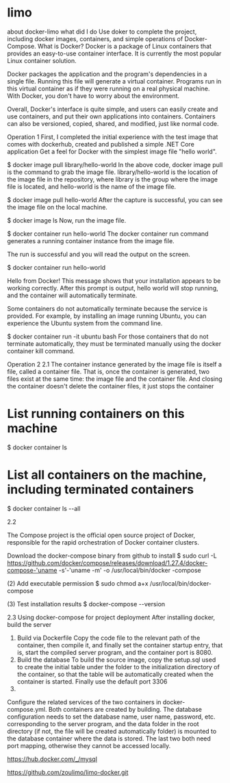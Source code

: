 # limo

 about docker-limo
what did I do
Use doker to complete the project, including docker images, containers, and simple operations of Docker-Compose. 
What is Docker?
Docker is a package of Linux containers that provides an easy-to-use container interface. It is currently the most popular Linux container solution.

Docker packages the application and the program's dependencies in a single file. Running this file will generate a virtual container. Programs run in this virtual container as if they were running on a real physical machine. With Docker, you don't have to worry about the environment.

Overall, Docker's interface is quite simple, and users can easily create and use containers, and put their own applications into containers. Containers can also be versioned, copied, shared, and modified, just like normal code.

Operation 1
First, I completed the initial experience with the test image that comes with dockerhub, created and published a simple .NET Core application
Get a feel for Docker with the simplest image file "hello world".

$ docker image pull library/hello-world
In the above code, docker image pull is the command to grab the image file. library/hello-world is the location of the image file in the repository, where library is the group where the image file is located, and hello-world is the name of the image file.



$ docker image pull hello-world
After the capture is successful, you can see the image file on the local machine.


$ docker image ls
Now, run the image file.


$ docker container run hello-world
The docker container run command generates a running container instance from the image file.

The run is successful and you will read the output on the screen.


$ docker container run hello-world

Hello from Docker!
This message shows that your installation appears to be working correctly.
After this prompt is output, hello world will stop running, and the container will automatically terminate.

Some containers do not automatically terminate because the service is provided. For example, by installing an image running Ubuntu, you can experience the Ubuntu system from the command line.

$ docker container run -it ubuntu bash
For those containers that do not terminate automatically, they must be terminated manually using the docker container kill command.

Operation 2
2.1
The container instance generated by the image file is itself a file, called a container file. That is, once the container is generated, two files exist at the same time: the image file and the container file. And closing the container doesn't delete the container files, it just stops the container
# List running containers on this machine
$ docker container ls

# List all containers on the machine, including terminated containers
$ docker container ls --all


2.2

The Compose project is the official open source project of Docker, responsible for the rapid orchestration of Docker container clusters.

Download the docker-compose binary from github to install
$ sudo curl -L https://github.com/docker/compose/releases/download/1.27.4/docker-compose-'uname -s'-'uname -m' -o /usr/local/bin/docker -compose

(2) Add executable permission
$ sudo chmod a+x /usr/local/bin/docker-compose

(3) Test installation results
$ docker-compose --version


2.3 Using docker-compose for project deployment
After installing docker, build the server
1) Build via Dockerfile
Copy the code file to the relevant path of the container, then compile it, and finally set the container startup entry, that is, start the compiled server program, and the container port is 8080.
2) Build the database
To build the source image, copy the setup.sql used to create the initial table under the folder to the initialization directory of the container, so that the table will be automatically created when the container is started.
Finally use the default port 3306
3)
Configure the related services of the two containers in docker-compose.yml.
Both containers are created by building. The database configuration needs to set the database name, user name, password, etc. corresponding to the server program, and the data folder in the root directory (if not, the file will be created automatically folder) is mounted to the database container where the data is stored. The last two both need port mapping, otherwise they cannot be accessed locally.






https://hub.docker.com/_/mysql

https://github.com/zoulimo/limo-docker.git
